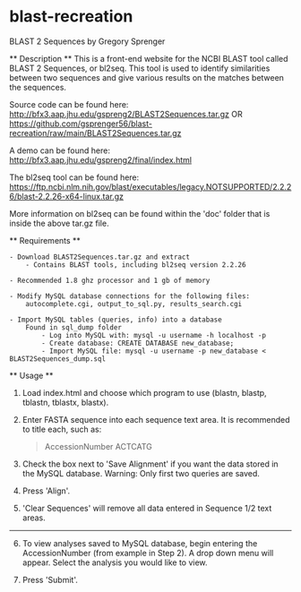 # blast-recreation
BLAST 2 Sequences
by Gregory Sprenger

** Description **
	This is a front-end website for the NCBI BLAST tool called BLAST 2 Sequences, or bl2seq. This tool is used to identify similarities between two sequences and give various results on the matches between the sequences.


Source code can be found here:
	http://bfx3.aap.jhu.edu/gspreng2/BLAST2Sequences.tar.gz
	OR
	https://github.com/gsprenger56/blast-recreation/raw/main/BLAST2Sequences.tar.gz


A demo can be found here:
	http://bfx3.aap.jhu.edu/gspreng2/final/index.html


The bl2seq tool can be found here:
	https://ftp.ncbi.nlm.nih.gov/blast/executables/legacy.NOTSUPPORTED/2.2.26/blast-2.2.26-x64-linux.tar.gz


More information on bl2seq can be found within the 'doc' folder that is inside the above tar.gz file.

** Requirements **
	
	- Download BLAST2Sequences.tar.gz and extract
		- Contains BLAST tools, including bl2seq version 2.2.26

	- Recommended 1.8 ghz processor and 1 gb of memory
	
	- Modify MySQL database connections for the following files:
		autocomplete.cgi, output_to_sql.py, results_search.cgi

	- Import MySQL tables (queries, info) into a database
		Found in sql_dump folder
			- Log into MySQL with: mysql -u username -h localhost -p
			- Create database: CREATE DATABASE new_database;
			- Import MySQL file: mysql -u username -p new_database < BLAST2Sequences_dump.sql


** Usage **


1. Load index.html and choose which program to use (blastn, blastp, tblastn, tblastx, blastx).

2. Enter FASTA sequence into each sequence text area. It is recommended to title each, such as:
	>AccessionNumber
	ACTCATG

3. Check the box next to 'Save Alignment' if you want the data stored in the MySQL database. Warning: Only first two queries are saved.

4. Press 'Align'.

5. 'Clear Sequences' will remove all data entered in Sequence 1/2 text areas.

-----------------------------------------------------------------------------------------------

6. To view analyses saved to MySQL database, begin entering the AccessionNumber (from example in Step 2). A drop down menu will appear. Select the analysis you would like to view.

7. Press 'Submit'.
